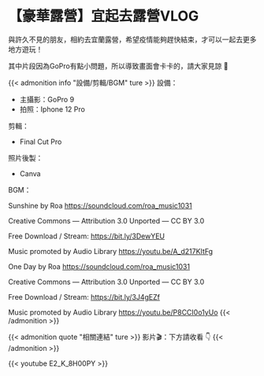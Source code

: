 # 【豪華露營】宜起去露營VLOG


與許久不見的朋友，相約去宜蘭露營，希望疫情能夠趕快結束，才可以一起去更多地方遊玩！

其中片段因為GoPro有點小問題，所以導致畫面會卡卡的，請大家見諒 🥲

<!--more-->


{{< admonition info "設備/剪輯/BGM" ture >}}
設備：
* 主攝影：GoPro 9
* 拍照：Iphone 12 Pro

剪輯：
* Final Cut Pro

照片後製：
* Canva

BGM：

Sunshine by Roa https://soundcloud.com/roa_music1031

Creative Commons — Attribution 3.0 Unported — CC BY 3.0

Free Download / Stream: https://bit.ly/3DewYEU

Music promoted by Audio Library https://youtu.be/A_d217KItFg

One Day by Roa https://soundcloud.com/roa_music1031

Creative Commons — Attribution 3.0 Unported — CC BY 3.0

Free Download / Stream: https://bit.ly/3J4gEZf

Music promoted by Audio Library https://youtu.be/P8CCI0o1yUo
{{< /admonition >}}


{{< admonition quote "相關連結" ture >}}
影片🎬：下方請收看 👇
{{< /admonition >}}



{{< youtube E2_K_8H00PY >}}
